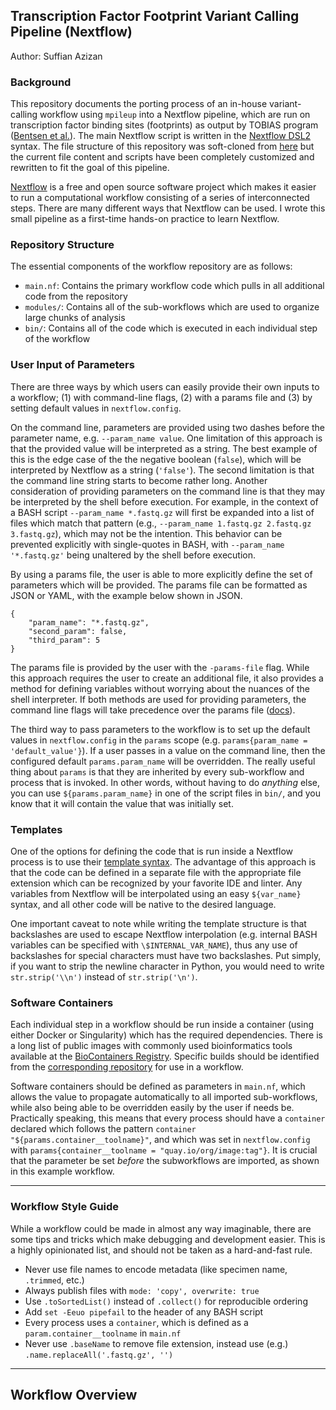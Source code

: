 ## Transcription Factor Footprint Variant Calling Pipeline (Nextflow)
Author: Suffian Azizan

### Background

This repository documents the porting process of an in-house variant-calling workflow using `mpileup` into a Nextflow pipeline, which are run on transcription factor binding sites (footprints) as output by TOBIAS program ([Bentsen et al.](https://doi.org/10.1038/s41467-020-18035-1)). The main Nextflow script is written in the [Nextflow DSL2](https://www.nextflow.io/docs/latest/dsl2.html) syntax. The file structure of this repository was soft-cloned from [here](https://github.com/FredHutch/workflow-template-nextflow) but the current file content and scripts have been completely customized and rewritten to fit the goal of this pipeline.

[Nextflow](https://www.nextflow.io/) is a free and open source software project which makes it easier to run a computational workflow consisting of a series of interconnected steps. There are many different ways that Nextflow can be used. I wrote this small pipeline as a first-time hands-on practice to learn Nextflow.

### Repository Structure

The essential components of the workflow repository are as follows:
- `main.nf`: Contains the primary workflow code which pulls in all additional code from the repository
- `modules/`: Contains all of the sub-workflows which are used to organize large chunks of analysis
- `bin/`: Contains all of the code which is executed in each individual step of the workflow

### User Input of Parameters

There are three ways by which users can easily provide their own inputs to a workflow; (1) with command-line flags, (2) with a params file and (3) by setting default values in `nextflow.config`.

On the command line, parameters are provided using two dashes before the parameter name, e.g. `--param_name value`. One limitation of this approach is that the provided value will be interpreted as a string. The best example of this is the edge case of the the negative boolean (`false`), which will be interpreted by Nextflow as a string (`'false'`). The second limitation is that the command line string starts to become rather long. Another consideration of providing parameters on the command line is that they may be interpreted by the shell before execution. For example, in the context of a BASH script `--param_name *.fastq.gz` will first be expanded into a list of files which match that pattern (e.g., `--param_name 1.fastq.gz 2.fastq.gz 3.fastq.gz`), which may not be the intention. This behavior can be prevented explicitly with single-quotes in BASH, with `--param_name '*.fastq.gz'` being unaltered by the shell before execution.

By using a params file, the user is able to more explicitly define the set of parameters which will be provided. The params file can be formatted as JSON or YAML, with the example below shown in JSON.

```
{
    "param_name": "*.fastq.gz",
    "second_param": false,
    "third_param": 5
}
```

The params file is provided by the user with the `-params-file` flag. While this approach requires the user to create an additional file, it also provides a method for defining variables without worrying about the nuances of the shell interpreter. If both methods are used for providing parameters, the command line flags will take precedence over the params file ([docs](https://www.nextflow.io/docs/latest/config.html)).

The third way to pass parameters to the workflow is to set up the default values in `nextflow.config` in the `params` scope (e.g. `params{param_name = 'default_value'}`). If a user passes in a value on the command line, then the configured default `params.param_name` will be overridden. The really useful thing about `params` is that they are inherited by every sub-workflow and process that is invoked. In other words, without having to do _anything_ else, you can use `${params.param_name}` in one of the script files in `bin/`, and you know that it will contain the value that was initially set.

### Templates

One of the options for defining the code that is run inside a Nextflow process is to use their [template syntax](https://www.nextflow.io/docs/latest/process.html#template). The advantage of this approach is that the code can be defined in a separate file with the appropriate file extension which can be recognized by your favorite IDE and linter. Any variables from Nextflow will be interpolated using an easy `${var_name}` syntax, and all other code will be native to the desired language. 

One important caveat to note while writing the template structure is that backslashes are used to escape Nextflow interpolation (e.g. internal BASH variables can be specified with `\$INTERNAL_VAR_NAME`), thus any use of backslashes for special characters must have two backslashes. Put simply, if you want to strip the newline character in Python, you would need to write `str.strip('\\n')` instead of `str.strip('\n')`.

### Software Containers

Each individual step in a workflow should be run inside a container (using either Docker or Singularity) which has the required dependencies. There is a long list of public images with commonly used bioinformatics tools available at the [BioContainers Registry](https://biocontainers.pro/registry). Specific builds should be identified from the [corresponding repository](https://quay.io/repository/biocontainers/bwa?tab=tags) for use in a workflow.

Software containers should be defined as parameters in `main.nf`, which allows the value to propagate automatically to all imported sub-workflows, while also being able to be overridden easily by the user if needs be. Practically speaking, this means that every process should have a `container` declared which follows the pattern `container "${params.container__toolname}"`, and which was set in `nextflow.config` with `params{container__toolname = "quay.io/org/image:tag"}`. It is crucial that the parameter be set _before_ the subworkflows are imported, as shown in this example workflow.

------
### Workflow Style Guide

While a workflow could be made in almost any way imaginable, there are some tips and tricks which make debugging and development easier. This is a highly opinionated list, and should not be taken as a hard-and-fast rule.

- Never use file names to encode metadata (like specimen name, `.trimmed`, etc.)
- Always publish files with `mode: 'copy', overwrite: true`
- Use `.toSortedList()` instead of `.collect()` for reproducible ordering
- Add `set -Eeuo pipefail` to the header of any BASH script
- Every process uses a `container`, which is defined as a `param.container__toolname` in `main.nf`
- Never use `.baseName` to remove file extension, instead use (e.g.) `.name.replaceAll('.fastq.gz', '')`

--------------------

## Workflow Overview 
